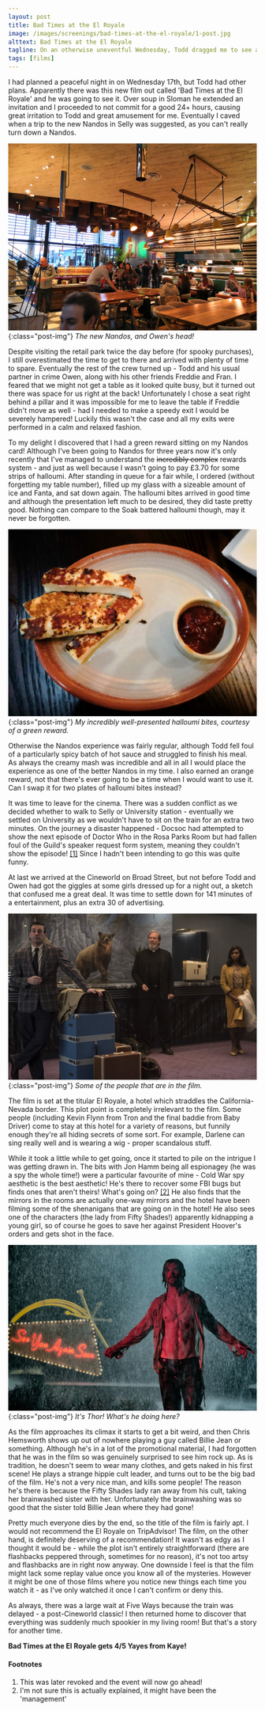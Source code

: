 ```yaml
---
layout: post
title: Bad Times at the El Royale
image: /images/screenings/bad-times-at-the-el-royale/1-post.jpg
alttext: Bad Times at the El Royale
tagline: On an otherwise uneventful Wednesday, Todd dragged me to see a film about a hotel. I was immediately suspicious that this might actually be a fabled 'edgy film'. Was I right to be concerned or would this actually be a fantastic feature length episode of Four in a Bed?
tags: [films]
---
```


I had planned a peaceful night in on Wednesday 17th, but Todd had other plans. Apparently there was this new film out called 'Bad Times at the El Royale' and he was going to see it. Over soup in Sloman he extended an invitation and I proceeded to not commit for a good 24+ hours, causing great irritation to Todd and great amusement for me. Eventually I caved when a trip to the new Nandos in Selly was suggested, as you can't really turn down a Nandos.

![Nandos](/images/screenings/bad-times-at-the-el-royale/2.jpg){:class="post-img"}
*The new Nandos, and Owen's head!*

Despite visiting the retail park twice the day before (for spooky purchases), I still overestimated the time to get to there and arrived with plenty of time to spare. Eventually the rest of the crew turned up - Todd and his usual partner in crime Owen, along with his other friends Freddie and Fran. I feared that we might not get a table as it looked quite busy, but it turned out there was space for us right at the back! Unfortunately I chose a seat right behind a pillar and it was impossible for me to leave the table if Freddie didn't move as well - had I needed to make a speedy exit I would be severely hampered! Luckily this wasn't the case and all my exits were performed in a calm and relaxed fashion.

To my delight I discovered that I had a green reward sitting on my Nandos card! Although I've been going to Nandos for three years now it's only recently that I've managed to understand the ~~incredibly complex~~ rewards system - and just as well because I wasn't going to pay £3.70 for some strips of halloumi. After standing in queue for a fair while, I ordered (without forgetting my table number), filled up my glass with a sizeable amount of ice and Fanta, and sat down again. The halloumi bites arrived in good time and although the presentation left much to be desired, they did taste pretty good. Nothing can compare to the Soak battered halloumi though, may it never be forgotten.

![Halloumi](/images/screenings/bad-times-at-the-el-royale/3.jpg){:class="post-img"}
*My incredibly well-presented halloumi bites, courtesy of a green reward.*

Otherwise the Nandos experience was fairly regular, although Todd fell foul of a particularly spicy batch of hot sauce and struggled to finish his meal. As always the creamy mash was incredible and all in all I would place the experience as one of the better Nandos in my time. I also earned an orange reward, not that there's ever going to be a time when I would want to use it. Can I swap it for two plates of halloumi bites instead?

It was time to leave for the cinema. There was a sudden conflict as we decided whether to walk to Selly or University station - eventually we settled on University as we wouldn't have to sit on the train for an extra two minutes. On the journey a disaster happened - Docsoc had attempted to show the next episode of Doctor Who in the Rosa Parks Room but had fallen foul of the Guild's speaker request form system, meaning they couldn't show the episode! [\[1\]](#footnotes) Since I hadn't been intending to go this was quite funny.

At last we arrived at the Cineworld on Broad Street, but not before Todd and Owen had got the giggles at some girls dressed up for a night out, a sketch that confused me a great deal. It was time to settle down for 141 minutes of a entertainment, plus an extra 30 of advertising.

![The film](/images/screenings/bad-times-at-the-el-royale/4.jpg){:class="post-img"}
*Some of the people that are in the film.*

The film is set at the titular El Royale, a hotel which straddles the California-Nevada border. This plot point is completely irrelevant to the film. Some people (including Kevin Flynn from Tron and the final baddie from Baby Driver) come to stay at this hotel for a variety of reasons, but funnily enough they're all hiding secrets of some sort. For example, Darlene can sing really well and is wearing a wig - proper scandalous stuff.

While it took a little while to get going, once it started to pile on the intrigue I was getting drawn in. The bits with Jon Hamm being all espionagey (he was a spy the whole time!) were a particular favourite of mine - Cold War spy aesthetic is the best aesthetic! He's there to recover some FBI bugs but finds ones that aren't theirs! What's going on? [\[2\]](#footnotes) He also finds that the mirrors in the rooms are actually one-way mirrors and the hotel have been filming some of the shenanigans that are going on in the hotel! He also sees one of the characters (the lady from Fifty Shades!) apparently kidnapping a young girl, so of course he goes to save her against President Hoover's orders and gets shot in the face.

![Thor shows up](/images/screenings/bad-times-at-the-el-royale/5.jpg){:class="post-img"}
*It's Thor! What's he doing here?*

As the film approaches its climax it starts to get a bit weird, and then Chris Hemsworth shows up out of nowhere playing a guy called Billie Jean or something. Although he's in a lot of the promotional material, I had forgotten that he was in the film so was genuinely surprised to see him rock up. As is tradition, he doesn't seem to wear many clothes, and gets naked in his first scene! He plays a strange hippie cult leader, and turns out to be the big bad of the film. He's not a very nice man, and kills some people! The reason he's there is because the Fifty Shades lady ran away from his cult, taking her brainwashed sister with her. Unfortunately the brainwashing was so good that the sister told Billie Jean where they had gone!

Pretty much everyone dies by the end, so the title of the film is fairly apt. I would not recommend the El Royale on TripAdvisor! The film, on the other hand, is definitely deserving of a recommendation! It wasn't as edgy as I thought it would be - while the plot isn't entirely straightforward (there are flashbacks peppered through, sometimes for no reason), it's not too artsy and flashbacks are in right now anyway. One downside I feel is that the film might lack some replay value once you know all of the mysteries. However it might be one of those films where you notice new things each time you watch it - as I've only watched it once I can't confirm or deny this.

As always, there was a large wait at Five Ways because the train was delayed - a post-Cineworld classic! I then returned home to discover that everything was suddenly much spookier in my living room! But that's a story for another time.

**Bad Times at the El Royale gets 4/5 Yayes from Kaye!**

#### Footnotes

1. This was later revoked and the event will now go ahead!
2. I'm not sure this is actually explained, it might have been the 'management'
